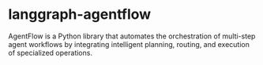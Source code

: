 # langgraph-agentflow
AgentFlow is a Python library that automates the orchestration of multi-step agent workflows by integrating intelligent planning, routing, and execution of specialized operations.
